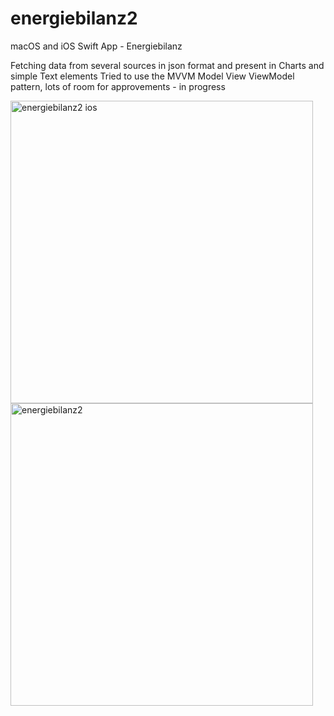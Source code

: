# energiebilanz2
macOS and iOS Swift App - Energiebilanz

Fetching data from several sources in json format and present in Charts and simple Text elements
Tried to use the MVVM Model View ViewModel pattern, lots of room for approvements - in progress

<img width="484" alt="energiebilanz2 ios" src="https://user-images.githubusercontent.com/908446/230636508-554ce561-83bd-4562-a5a3-1ee064be4f7e.png">

<img width="484" alt="energiebilanz2" src="https://user-images.githubusercontent.com/908446/230636124-8abe3811-84c5-4639-aae9-089aa128f817.png">
